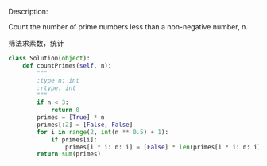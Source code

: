Description:

Count the number of prime numbers less than a non-negative number, n.

筛法求素数，统计

```python
class Solution(object):
    def countPrimes(self, n):
        """
        :type n: int
        :rtype: int
        """
        if n < 3:
            return 0
        primes = [True] * n
        primes[:2] = [False, False]
        for i in range(2, int(n ** 0.5) + 1):
            if primes[i]:
                primes[i * i: n: i] = [False] * len(primes[i * i: n: i])
        return sum(primes)
```
